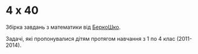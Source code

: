 # 4 x 40

Збірка завдань з математики від [БеркоШко](http://berkoschool.kiev.ua).

Задачі, які пропонувалися дітям протягом навчання з 1 по 4 клас (2011-2014).
